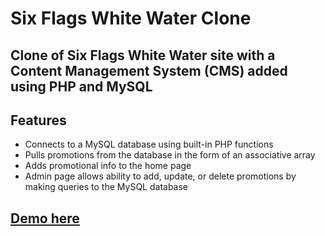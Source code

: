 # Six Flags White Water Clone

## Clone of Six Flags White Water site with a Content Management System (CMS) added using PHP and MySQL

## Features
* Connects to a MySQL database using built-in PHP functions
* Pulls promotions from the database in the form of an associative array
* Adds promotional info to the home page
* Admin page allows ability to add, update, or delete promotions by making queries to the MySQL database

## [Demo here](http://kdavidmoore.com/sixflags/)